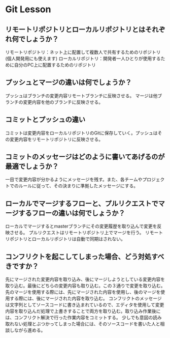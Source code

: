 # Git Lesson

## リモートリポジトリとローカルリポジトリとはそれぞれ何でしょうか？
リモートリポジトリ：ネット上に配置して複数人で共有するためのリポジトリ(個人開発用にも使えます)
ローカルリポジトリ：開発者一人ひとりが使用するために自分のPC上に配置するためのリポジトリ

## プッシュとマージの違いは何でしょうか？
プッシュはブランチの変更内容リモートブランチに反映させる。
マージは他ブランチの変更内容を他のブランチに反映させる。

## コミットとプッシュの違い
コミットは変更内容をローカルリポジトリのGitに保存していく。プッシュはその変更内容をリモートリポジトリに反映させる。

## コミットのメッセージはどのように書いてあげるのが最適でしょうか？
一目で変更内容が分かるようにメッセージを残す。また、各チームやプロジェクトでのルールに従って、その決まりに準拠したメッセージにする。

## ローカルでマージするフローと、プルリクエストでマージするフローの違いは何でしょうか？
ローカルでマージするとmasterブランチにその変更履歴を取り込んで変更を反映させる。
プルリクエストはリモートリポジトリ上でマージを行う。
リモートリポジトリとローカルリポジトリは自動で同期はされない。

## コンフリクトを起こしてしまった場合、どう対処すべきですか？
先にマージされた変更内容を取り込み、後にマージしようとしている変更内容を取り込む。最後にどちらの変更内容も取り込む。この３通りで変更を取り込む。
先のマージを使用する際には、先にマージされた内容を使用し、後のマージを使用する際には、後にマージされた内容を取り込む。
コンフリクトのメッセージは文字列としてソースコードに書き込まれているので、エディタを使用して変更内容を取り込んだ処理で上書きすることで両方を取り込む。取り込み作業後には、コンフリクト解決で行った作業内容をコミットする。
少しでも意図の読み取れない処理とぶつかってしまった場合には、そのソースコードを書いた人と相談しながら進める。